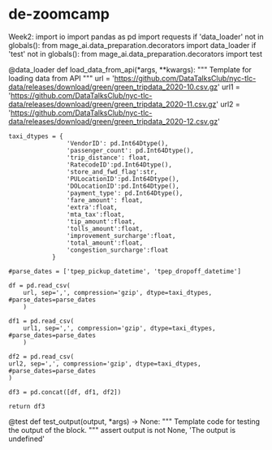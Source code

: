 # de-zoomcamp
Week2:
import io
import pandas as pd
import requests
if 'data_loader' not in globals():
    from mage_ai.data_preparation.decorators import data_loader
if 'test' not in globals():
    from mage_ai.data_preparation.decorators import test


@data_loader
def load_data_from_api(*args, **kwargs):
    """
    Template for loading data from API
    """
    url = 'https://github.com/DataTalksClub/nyc-tlc-data/releases/download/green/green_tripdata_2020-10.csv.gz'
    url1 = 'https://github.com/DataTalksClub/nyc-tlc-data/releases/download/green/green_tripdata_2020-11.csv.gz'
    url2 = 'https://github.com/DataTalksClub/nyc-tlc-data/releases/download/green/green_tripdata_2020-12.csv.gz'

    taxi_dtypes = {
                    'VendorID': pd.Int64Dtype(),
                    'passenger_count': pd.Int64Dtype(),
                    'trip_distance': float,
                    'RatecodeID':pd.Int64Dtype(),
                    'store_and_fwd_flag':str,
                    'PULocationID':pd.Int64Dtype(),
                    'DOLocationID':pd.Int64Dtype(),
                    'payment_type': pd.Int64Dtype(),
                    'fare_amount': float,
                    'extra':float,
                    'mta_tax':float,
                    'tip_amount':float,
                    'tolls_amount':float,
                    'improvement_surcharge':float,
                    'total_amount':float,
                    'congestion_surcharge':float
                }

    #parse_dates = ['tpep_pickup_datetime', 'tpep_dropoff_datetime']

    df = pd.read_csv(
        url, sep=',', compression='gzip', dtype=taxi_dtypes, #parse_dates=parse_dates
        )

    df1 = pd.read_csv(
        url1, sep=',', compression='gzip', dtype=taxi_dtypes, #parse_dates=parse_dates
        )

    df2 = pd.read_csv(
    url2, sep=',', compression='gzip', dtype=taxi_dtypes, #parse_dates=parse_dates
    )

    df3 = pd.concat([df, df1, df2])

    return df3



@test
def test_output(output, *args) -> None:
    """
    Template code for testing the output of the block.
    """
    assert output is not None, 'The output is undefined'
